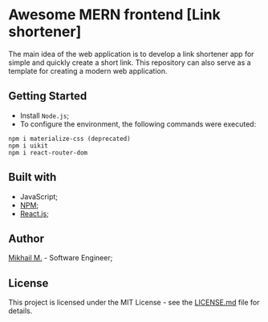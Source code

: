 # Awesome MERN frontend [Link shortener]

The main idea of the web application is to develop a link shortener app for simple and quickly create a short link. This repository can also serve as a template for creating a modern web application.

## Getting Started

- Install `Node.js`;
- To configure the environment, the following commands were executed:

```
npm i materialize-css (deprecated)
npm i uikit
npm i react-router-dom
```

## Built with

- JavaScript;
- [NPM](https://www.npmjs.com/);
- [React.js](https://reactjs.org/);

## Author

[Mikhail M.](https://mikhailmasny.github.io/) - Software Engineer;

## License

This project is licensed under the MIT License - see the [LICENSE.md](https://github.com/MikhailMasny/awesome-mern-frontend/blob/master/LICENSE) file for details.

